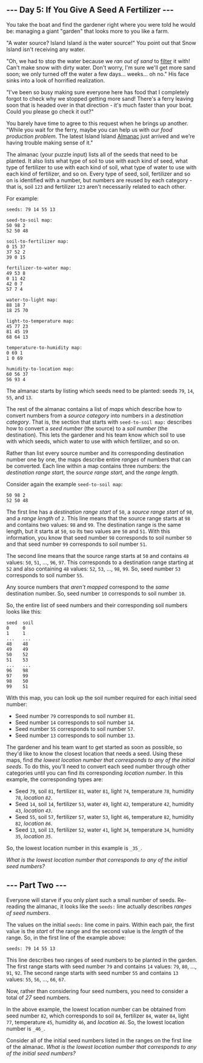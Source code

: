 ## \--- Day 5: If You Give A Seed A Fertilizer ---

You take the boat and find the gardener right where you were told he would be: managing a giant "garden" that looks more
to you like a farm.

"A water source? Island Island _is_ the water source!" You point out that Snow Island isn't receiving any water.

"Oh, we had to stop the water because we _ran out of sand_ to [filter](https://en.wikipedia.org/wiki/Sand%5Ffilter) it
with! Can't make snow with dirty water. Don't worry, I'm sure we'll get more sand soon; we only turned off the water a
few days... weeks... oh no." His face sinks into a look of horrified realization.

"I've been so busy making sure everyone here has food that I completely forgot to check why we stopped getting more
sand! There's a ferry leaving soon that is headed over in that direction - it's much faster than your boat. Could you
please go check it out?"

You barely have time to agree to this request when he brings up another. "While you wait for the ferry, maybe you can
help us with our _food production problem_. The latest Island Island [Almanac](https://en.wikipedia.org/wiki/Almanac)
just arrived and we're having trouble making sense of it."

The almanac (your puzzle input) lists all of the seeds that need to be planted. It also lists what type of soil to use
with each kind of seed, what type of fertilizer to use with each kind of soil, what type of water to use with each kind
of fertilizer, and so on. Every type of seed, soil, fertilizer and so on is identified with a number, but numbers are
reused by each category - that is, soil `123` and fertilizer `123` aren't necessarily related to each other.

For example:

```
seeds: 79 14 55 13

seed-to-soil map:
50 98 2
52 50 48

soil-to-fertilizer map:
0 15 37
37 52 2
39 0 15

fertilizer-to-water map:
49 53 8
0 11 42
42 0 7
57 7 4

water-to-light map:
88 18 7
18 25 70

light-to-temperature map:
45 77 23
81 45 19
68 64 13

temperature-to-humidity map:
0 69 1
1 0 69

humidity-to-location map:
60 56 37
56 93 4

```

The almanac starts by listing which seeds need to be planted: seeds `79`, `14`, `55`, and `13`.

The rest of the almanac contains a list of _maps_ which describe how to convert numbers from a _source category_ into
numbers in a _destination category_. That is, the section that starts with `seed-to-soil map:` describes how to convert
a _seed number_ (the source) to a _soil number_ (the destination). This lets the gardener and his team know which soil
to use with which seeds, which water to use with which fertilizer, and so on.

Rather than list every source number and its corresponding destination number one by one, the maps describe entire
_ranges_ of numbers that can be converted. Each line within a map contains three numbers: the _destination range start_,
the _source range start_, and the _range length_.

Consider again the example `seed-to-soil map`:

```
50 98 2
52 50 48

```

The first line has a _destination range start_ of `50`, a _source range start_ of `98`, and a _range length_ of `2`.
This line means that the source range starts at `98` and contains two values: `98` and `99`. The destination range is
the same length, but it starts at `50`, so its two values are `50` and `51`. With this information, you know that seed
number `98` corresponds to soil number `50` and that seed number `99` corresponds to soil number `51`.

The second line means that the source range starts at `50` and contains `48` values: `50`, `51`, ..., `96`, `97`. This
corresponds to a destination range starting at `52` and also containing `48` values: `52`, `53`, ..., `98`, `99`. So,
seed number `53` corresponds to soil number `55`.

Any source numbers that _aren't mapped_ correspond to the _same_ destination number. So, seed number `10` corresponds to
soil number `10`.

So, the entire list of seed numbers and their corresponding soil numbers looks like this:

```
seed  soil
0     0
1     1
...   ...
48    48
49    49
50    52
51    53
...   ...
96    98
97    99
98    50
99    51

```

With this map, you can look up the soil number required for each initial seed number:

- Seed number `79` corresponds to soil number `81`.
- Seed number `14` corresponds to soil number `14`.
- Seed number `55` corresponds to soil number `57`.
- Seed number `13` corresponds to soil number `13`.

The gardener and his team want to get started as soon as possible, so they'd like to know the closest location that
needs a seed. Using these maps, find _the lowest location number that corresponds to any of the initial seeds_. To do
this, you'll need to convert each seed number through other categories until you can find its corresponding _location
number_. In this example, the corresponding types are:

- Seed `79`, soil `81`, fertilizer `81`, water `81`, light `74`, temperature `78`, humidity `78`, _location `82`_.
- Seed `14`, soil `14`, fertilizer `53`, water `49`, light `42`, temperature `42`, humidity `43`, _location `43`_.
- Seed `55`, soil `57`, fertilizer `57`, water `53`, light `46`, temperature `82`, humidity `82`, _location `86`_.
- Seed `13`, soil `13`, fertilizer `52`, water `41`, light `34`, temperature `34`, humidity `35`, _location `35`_.

So, the lowest location number in this example is `_35_`.

_What is the lowest location number that corresponds to any of the initial seed numbers?_

## \--- Part Two ---

Everyone will starve if you only plant such a small number of seeds. Re-reading the almanac, it looks like the `seeds:`
line actually describes _ranges of seed numbers_.

The values on the initial `seeds:` line come in pairs. Within each pair, the first value is the _start_ of the range and
the second value is the _length_ of the range. So, in the first line of the example above:

```
seeds: 79 14 55 13
```

This line describes two ranges of seed numbers to be planted in the garden. The first range starts with seed number `79`
and contains `14` values: `79`, `80`, ..., `91`, `92`. The second range starts with seed number `55` and contains `13`
values: `55`, `56`, ..., `66`, `67`.

Now, rather than considering four seed numbers, you need to consider a total of _27_ seed numbers.

In the above example, the lowest location number can be obtained from seed number `82`, which corresponds to soil `84`,
fertilizer `84`, water `84`, light `77`, temperature `45`, humidity `46`, and _location `46`_. So, the lowest location
number is `_46_`.

Consider all of the initial seed numbers listed in the ranges on the first line of the almanac. _What is the lowest
location number that corresponds to any of the initial seed numbers?_
